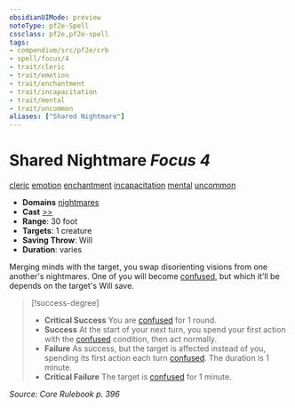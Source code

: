 ```yaml
---
obsidianUIMode: preview
noteType: pf2e-Spell
cssclass: pf2e,pf2e-spell
tags:
- compendium/src/pf2e/crb
- spell/focus/4
- trait/cleric
- trait/emotion
- trait/enchantment
- trait/incapacitation
- trait/mental
- trait/uncommon
aliases: ["Shared Nightmare"]
---
```

# Shared Nightmare *Focus 4*   
[cleric](rules/traits/cleric.md "Cleric Class Trait")  [emotion](rules/traits/emotion.md "Emotion Effect Trait")  [enchantment](rules/traits/enchantment.md "Enchantment School Trait")  [incapacitation](rules/traits/incapacitation.md "Incapacitation Effect Trait")  [mental](rules/traits/mental.md "Mental Effect Trait")  [uncommon](rules/traits/uncommon.md "Uncommon Rarity Trait")  

- **Domains** [nightmares](compendium/setting/domains.md#Nightmares)
- **Cast** [>>](rules/core-rulebook/chapter-9-playing-the-game.md#Actions "Two-Action") 
- **Range**: 30 foot
- **Targets**: 1 creature
- **Saving Throw**: Will
- **Duration**: varies

Merging minds with the target, you swap disorienting visions from one another's nightmares. One of you will become [confused](rules/conditions.md#Confused), but which it'll be depends on the target's Will save.

> [!success-degree] 
> - **Critical Success** You are [confused](rules/conditions.md#Confused) for 1 round.
> - **Success** At the start of your next turn, you spend your first action with the [confused](rules/conditions.md#Confused) condition, then act normally.
> - **Failure** As success, but the target is affected instead of you, spending its first action each turn [confused](rules/conditions.md#Confused). The duration is 1 minute.
> - **Critical Failure** The target is [confused](rules/conditions.md#Confused) for 1 minute.

*Source: Core Rulebook p. 396*
